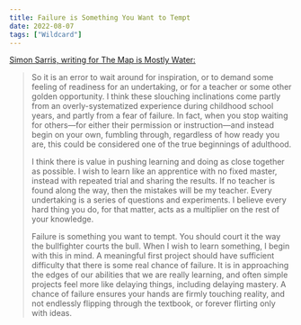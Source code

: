 ```yaml
---
title: Failure is Something You Want to Tempt
date: 2022-08-07
tags: ["Wildcard"]
---
```


[Simon Sarris, writing for The Map is Mostly Water:](https://simonsarris.substack.com/p/start-with-creation)

> So it is an error to wait around for inspiration, or to demand some feeling of readiness for an undertaking, or for a teacher or some other golden opportunity. I think these slouching inclinations come partly from an overly-systematized experience during childhood school years, and partly from a fear of failure. In fact, when you stop waiting for others—for either their permission or instruction—and instead begin on your own, fumbling through, regardless of how ready you are, this could be considered one of the true beginnings of adulthood.
>
> I think there is value in pushing learning and doing as close together as possible. I wish to learn like an apprentice with no fixed master, instead with repeated trial and sharing the results. If no teacher is found along the way, then the mistakes will be my teacher. Every undertaking is a series of questions and experiments. I believe every hard thing you do, for that matter, acts as a multiplier on the rest of your knowledge.
>
> Failure is something you want to tempt. You should court it the way the bullfighter courts the bull. When I wish to learn something, I begin with this in mind. A meaningful first project should have sufficient difficulty that there is some real chance of failure. It is in approaching the edges of our abilities that we are really learning, and often simple projects feel more like delaying things, including delaying mastery. A chance of failure ensures your hands are firmly touching reality, and not endlessly flipping through the textbook, or forever flirting only with ideas.
